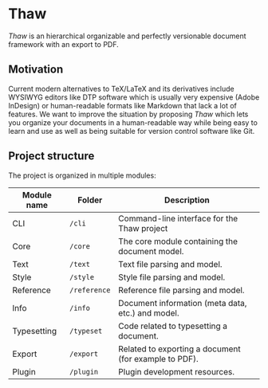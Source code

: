 # Thaw

*Thaw* is an hierarchical organizable and perfectly versionable document framework with an export to PDF.

## Motivation

Current modern alternatives to TeX/LaTeX and its derivatives include WYSIWYG editors like DTP software which is usually very expensive (Adobe InDesign) or human-readable formats like Markdown that lack a lot of features.
We want to improve the situation by proposing *Thaw* which lets you organize your documents in a human-readable way while being easy to learn and use as well as being suitable for version control software like Git.

## Project structure

The project is organized in multiple modules:

| Module name | Folder | Description |
| --- | --- | --- |
| CLI | `/cli` | Command-line interface for the Thaw project |
| Core | `/core` | The core module containing the document model. |
| Text | `/text` | Text file parsing and model. |
| Style | `/style` | Style file parsing and model. |
| Reference | `/reference` | Reference file parsing and model. |
| Info | `/info` | Document information (meta data, etc.) and model. |
| Typesetting | `/typeset` | Code related to typesetting a document. |
| Export | `/export` | Related to exporting a document (for example to PDF). |
| Plugin | `/plugin` | Plugin development resources. |
